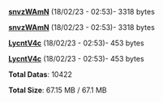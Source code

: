 [**snvzWAmN**](/data/snvzWAmN.txt) (18/02/23 - 02:53)- 3318 bytes

[**snvzWAmN**](/data/snvzWAmN.txt) (18/02/23 - 02:53)- 3318 bytes

[**LycntV4c**](/data/LycntV4c.txt) (18/02/23 - 02:53)- 453 bytes

[**LycntV4c**](/data/LycntV4c.txt) (18/02/23 - 02:53)- 453 bytes

**Total Datas**: 10422

**Total Size**: 67.15 MB / 67.1 MB